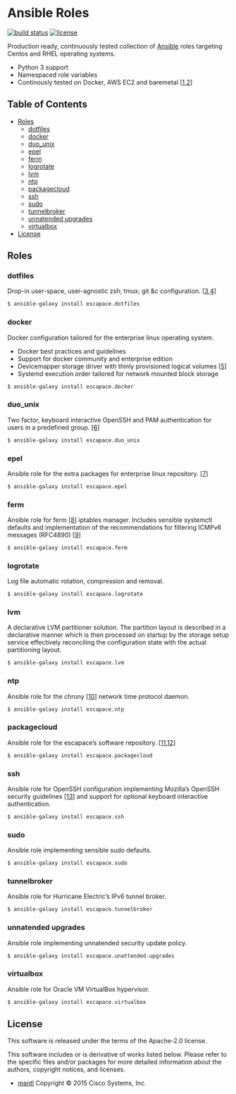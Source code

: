 # Ansible Roles

[![build status](https://travis-ci.org/escapace/ansible-roles.svg?branch=master)](https://travis-ci.org/escapace/ansible-roles)
[![license](https://img.shields.io/github/license/escapace/ansible-roles.svg)](<>)

Production ready, continuously tested collection of [Ansible](https://ansible.com) roles targeting
Centos and RHEL operating systems.

-   Python 3 support
-   Namespaced role variables
-   Continously tested on Docker, AWS EC2 and baremetal \[[1](https://travis-ci.org/escapace/ansible-roles),[2](https://travis-ci.org/escapace/stack "Travis CI")]

## Table of Contents

-   [Roles](#roles)
    -   [dotfiles](#dotfiles)
    -   [docker](#docker)
    -   [duo_unix](#duo_unix)
    -   [epel](#epel)
    -   [ferm](#ferm)
    -   [logrotate](#logrotate)
    -   [lvm](#lvm)
    -   [ntp](#ntp)
    -   [packagecloud](#packagecloud)
    -   [ssh](#ssh)
    -   [sudo](#sudo)
    -   [tunnelbroker](#tunnelbroker)
    -   [unnatended upgrades](#unnatended-upgrades)
    -   [virtualbox](#virtualbox)
-   [License](#license)

## Roles

### dotfiles

Drop-in user-space, user-agnostic zsh; tmux; git &c configuration. \[[3](https://github.com/l5x/dotfiles "dotfiles github repository"),[4](https://github.com/l5x/vim "vim dotfiles github repository")]

```sh
$ ansible-galaxy install escapace.dotfiles
```

### docker

Docker configuration tailored for the enterprise linux operating system.

-   Docker best practices and guidelines 
-   Support for docker community and enterprise edition
-   Devicemapper storage driver with thinly provisioned logical volumes \[[5](https://docs.docker.com/storage/storagedriver/select-storage-driver/ "Docker storage driver documentation")]
-   Systemd execution order tailored for network mounted block storage

```sh
$ ansible-galaxy install escapace.docker
```

### duo_unix

Two factor, keyboard interactive OpenSSH and PAM authentication for users in a predefined group. \[[6](https://duo.com/docs/duounix "Duo Unix ")]

```sh
$ ansible-galaxy install escapace.duo_unix
```

### epel

Ansible role for the extra packages for enterprise linux repository. \[[7](https://fedoraproject.org/wiki/EPEL "EPEL")]

```sh
$ ansible-galaxy install escapace.epel
```

### ferm

Ansible role for ferm \[[8](http://ferm.foo-projects.org "ferm")] iptables manager. Includes sensible systemctl defaults and implementation of the recommendations for filtering ICMPv6 messages (RFC4890) \[[9](https://www.ietf.org/rfc/rfc4890.txt "Recommendations for Filtering ICMPv6 Messages in Firewalls")]

```sh
$ ansible-galaxy install escapace.ferm
```

### logrotate

Log file automatic rotation, compression and removal.

```sh
$ ansible-galaxy install escapace.logrotate
```

### lvm

A declarative LVM partitioner solution. The partition layout is described in a declarative manner which is then processed on startup by the storage setup service effectively reconciling the configuration state with the actual partitioning layout.

```sh
$ ansible-galaxy install escapace.lvm
```

### ntp

Ansible role for the chrony \[[10](https://chrony.tuxfamily.org "chrony")] network time protocol daemon.

```sh
$ ansible-galaxy install escapace.ntp
```

### packagecloud

Ansible role for the escapace’s software repository. \[[11](https://github.com/escapace/rpmbuild "escapace’s rpmbuild"),[12](https://packagecloud.io/escapace/stack/ "packagecloud repository")]

```sh
$ ansible-galaxy install escapace.packagecloud
```

### ssh

Ansible role for OpenSSH configuration implementing Mozilla’s OpenSSH security guidelines \[[13](https://infosec.mozilla.org/guidelines/openssh "Mozilla’s OpenSSH security guidelines ")] and support for optional keyboard interactive authentication.

```sh
$ ansible-galaxy install escapace.ssh
```

### sudo

Ansible role implementing sensible sudo defaults.

```sh
$ ansible-galaxy install escapace.sudo
```

### tunnelbroker

Ansible role for Hurricane Electric’s IPv6 tunnel broker.

```sh
$ ansible-galaxy install escapace.tunnelbroker
```

### unnatended upgrades

Ansible role implementing unnatended security update policy.

```sh
$ ansible-galaxy install escapace.unattended-upgrades
```

### virtualbox

Ansible role for Oracle VM VirtualBox hypervisor.

```sh
$ ansible-galaxy install escapace.virtualbox
```

## License

This software is released under the terms of the Apache-2.0 license.

This software includes or is derivative of works listed below. Please refer to
the specific files and/or packages for more detailed information about the
authors, copyright notices, and licenses.

-   [mantl](https://github.com/mantl/mantl) Copyright © 2015 Cisco Systems, Inc.
